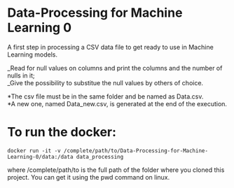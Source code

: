 # Data-Processing for Machine Learning 0

A first step in processing a CSV data file to get ready to use in Machine Learning models.

_Read for null values on columns and print the columns and the number of nulls in it;\
_Give the possibility to substitue the null values by others of choice.

*The csv file must be in the same folder and be named as Data.csv.\
*A new one, named Data_new.csv, is generated at the end of the execution.

# To run the docker:
```docker run -it -v /complete/path/to/Data-Processing-for-Machine-Learning-0/data:/data data_processing```

where /complete/path/to is the full path of the folder where you cloned this project. You can get it using the pwd command on linux.
